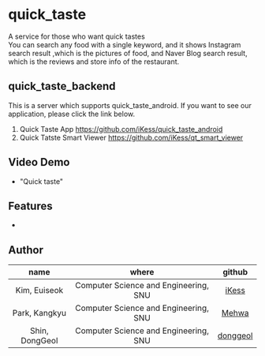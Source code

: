 # quick_taste
A service for those who want quick tastes  
You can search any food with a single keyword, and it shows Instagram search result ,which is the pictures of food, and Naver Blog search result, which is the reviews and store info of the restaurant.
## quick_taste_backend
This is a server which supports quick_taste_android.
If you want to see our application, please click the link below.
1. Quick Taste App 
https://github.com/iKess/quick_taste_android
2. Quick Tatste Smart Viewer
https://github.com/iKess/qt_smart_viewer

## Video Demo
- "Quick taste"

## Features
- 

## Author
|name|where|github|
|:---------:|:------------------------------------------:|:------------:|
|Kim, Euiseok|Computer Science and Engineering, SNU|[iKess](https://github.com/iKess)|
|Park, Kangkyu|Computer Science and Engineering, SNU|[Mehwa](https://github.com/Mehwa)|
|Shin, DongGeol|Computer Science and Engineering, SNU|[donggeol](https://github.com/donggeol)|
